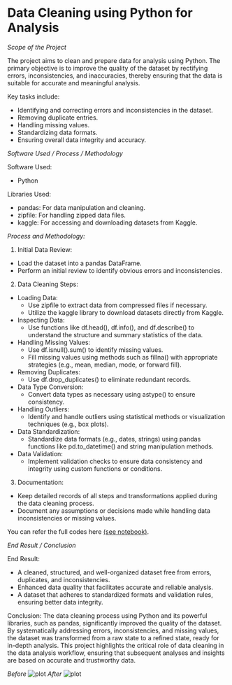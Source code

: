 # Data Cleaning using Python for Analysis

*Scope of the Project*

The project aims to clean and prepare data for analysis using Python. The primary objective is to improve the quality of the dataset by rectifying errors, inconsistencies, and inaccuracies, thereby ensuring that the data is suitable for accurate and meaningful analysis. 

Key tasks include:
- Identifying and correcting errors and inconsistencies in the dataset.
- Removing duplicate entries.
- Handling missing values.
- Standardizing data formats.
- Ensuring overall data integrity and accuracy.

*Software Used / Process / Methodology*

Software Used:
- Python

Libraries Used:
- pandas: For data manipulation and cleaning.
- zipfile: For handling zipped data files.
- kaggle: For accessing and downloading datasets from Kaggle.

*Process and Methodology:*

1. Initial Data Review:
- Load the dataset into a pandas DataFrame.
- Perform an initial review to identify obvious errors and inconsistencies.

2. Data Cleaning Steps:
- Loading Data:
  - Use zipfile to extract data from compressed files if necessary.
  - Utilize the kaggle library to download datasets directly from Kaggle.
- Inspecting Data:
  - Use functions like df.head(), df.info(), and df.describe() to understand the structure and summary statistics of the data.
- Handling Missing Values:
  - Use df.isnull().sum() to identify missing values.
  - Fill missing values using methods such as fillna() with appropriate strategies (e.g., mean, median, mode, or forward fill).
- Removing Duplicates:
  - Use df.drop_duplicates() to eliminate redundant records.
- Data Type Conversion:
  - Convert data types as necessary using astype() to ensure consistency.
- Handling Outliers:
  - Identify and handle outliers using statistical methods or visualization techniques (e.g., box plots).
- Data Standardization:
  - Standardize data formats (e.g., dates, strings) using pandas functions like pd.to_datetime() and string manipulation methods.
- Data Validation:
  - Implement validation checks to ensure data consistency and integrity using custom functions or conditions.

3. Documentation:
- Keep detailed records of all steps and transformations applied during the data cleaning process.
- Document any assumptions or decisions made while handling data inconsistencies or missing values.

You can refer the full codes here [(see notebook)](https://github.com/razeeniqbal/python-london-bike/blob/main/london_bikes_code.ipynb). 

*End Result / Conclusion*

End Result:

- A cleaned, structured, and well-organized dataset free from errors, duplicates, and inconsistencies.
- Enhanced data quality that facilitates accurate and reliable analysis.
- A dataset that adheres to standardized formats and validation rules, ensuring better data integrity.

Conclusion:
The data cleaning process using Python and its powerful libraries, such as pandas, significantly improved the quality of the dataset. By systematically addressing errors, inconsistencies, and missing values, the dataset was transformed from a raw state to a refined state, ready for in-depth analysis. This project highlights the critical role of data cleaning in the data analysis workflow, ensuring that subsequent analyses and insights are based on accurate and trustworthy data.

*Before*
![plot](https://github.com/razeeniqbal/python-london-bike/blob/main/london_merged.png)
*After*
![plot](https://github.com/razeeniqbal/python-london-bike/blob/main/london_bikes_final.png)
